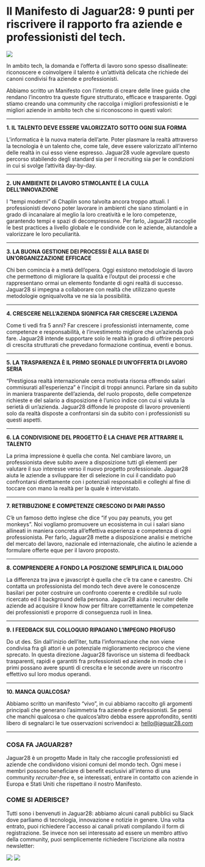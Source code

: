 # Il Manifesto di Jaguar28: 9 punti per riscrivere il rapporto fra aziende e professionisti del tech.

![](https://cdn-images-1.medium.com/max/1600/1*OsSLL4K6srYGfnIvOfslJw.png)

In ambito tech, la domanda e l’offerta di lavoro sono spesso disallineate: riconoscere e coinvolgere il talento è un’attività delicata che richiede dei canoni condivisi fra aziende e professionisti.

Abbiamo scritto un Manifesto con l’intento di creare delle linee guida che rendano l’incontro tra queste figure strutturato, efficace e trasparente. Oggi stiamo creando una community che raccolga i migliori professionisti e le migliori aziende in ambito tech che si riconoscono in questi valori:
***
**1. IL TALENTO DEVE ESSERE VALORIZZATO SOTTO OGNI SUA FORMA**

L’informatica è la nuova materia dell’arte. Poter plasmare la realtà attraverso la tecnologia è un talento che, come tale, deve essere valorizzato all’interno delle realtà in cui esso viene espresso. Jaguar28 vuole agevolare questo percorso stabilendo degli standard sia per il recruiting sia per le condizioni in cui si svolge l’attività day-by-day.
***
**2. UN AMBIENTE DI LAVORO STIMOLANTE È LA CULLA DELL’INNOVAZIONE**

I “tempi moderni” di Chaplin sono talvolta ancora troppo attuali. I professionisti devono poter lavorare in ambienti che siano stimolanti e in grado di incanalare al meglio la loro creatività e le loro competenze, garantendo tempi e spazi di decompressione. Per farlo, Jaguar28 raccoglie le best practices a livello globale e le condivide con le aziende, aiutandole a valorizzare le loro peculiarità.
***
**3. LA BUONA GESTIONE DEI PROCESSI È ALLA BASE DI UN’ORGANIZZAZIONE EFFICACE**

Chi ben comincia è a metà dell’opera. Oggi esistono metodologie di lavoro che permettono di migliorare la qualità e l’output dei processi e che rappresentano ormai un elemento fondante di ogni realtà di successo. Jaguar28 si impegna a collaborare con realtà che utilizzano queste metodologie ogniqualvolta ve ne sia la possibilità.
***
**4. CRESCERE NELL’AZIENDA SIGNIFICA FAR CRESCERE L’AZIENDA**

Come ti vedi fra 5 anni? Far crescere i professionisti internamente, come competenze e responsabilità, è l’investimento migliore che un’azienda può fare. Jaguar28 intende supportare solo le realtà in grado di offrire percorsi di crescita strutturati che prevedano formazione continua, eventi e bonus.
***
**5. LA TRASPARENZA È IL PRIMO SEGNALE DI UN’OFFERTA DI LAVORO SERIA**

“Prestigiosa realtà internazionale cerca motivata risorsa offrendo salari commisurati all’esperienza” è l’incipit di troppi annunci. Parlare sin da subito in maniera trasparente dell’azienda, del ruolo proposto, delle competenze richieste e del salario a disposizione è l’unico indice con cui si valuta la serietà di un’azienda. Jaguar28 diffonde le proposte di lavoro provenienti solo da realtà disposte a confrontarsi sin da subito con i professionisti su questi aspetti.
***
**6. LA CONDIVISIONE DEL PROGETTO È LA CHIAVE PER ATTRARRE IL TALENTO**

La prima impressione è quella che conta. Nel cambiare lavoro, un professionista deve subito avere a disposizione tutti gli elementi per valutare il suo interesse verso il nuovo progetto professionale. Jaguar28 aiuta le aziende a sviluppare iter di selezione in cui il candidato può confrontarsi direttamente con i potenziali responsabili e colleghi al fine di toccare con mano la realtà per la quale è intervistato.
***
**7. RETRIBUZIONE E COMPETENZE CRESCONO DI PARI PASSO**

C’è un famoso detto inglese che dice “if you pay peanuts, you get monkeys”. Noi vogliamo promuovere un ecosistema in cui i salari siano allineati in maniera concreta all’effettiva esperienza e competenza di ogni professionista. Per farlo, Jaguar28 mette a disposizione analisi e metriche del mercato del lavoro, nazionale ed internazionale, che aiutino le aziende a formulare offerte eque per il lavoro proposto.
***
**8. COMPRENDERE A FONDO LA POSIZIONE SEMPLIFICA IL DIALOGO**

La differenza tra java e javascript è quella che c’è tra cane e canestro. Chi contatta un professionista del mondo tech deve avere le conoscenze basilari per poter costruire un confronto coerente e credibile sul ruolo ricercato ed il background della persona. Jaguar28 aiuta i recruiter delle aziende ad acquisire il know how per filtrare correttamente le competenze dei professionisti e proporre di conseguenza ruoli in linea.
***
**9. I FEEDBACK SUL COLLOQUIO RIPAGANO L’IMPEGNO PROFUSO**

Do ut des. Sin dall’inizio dell’iter, tutta l’informazione che non viene condivisa fra gli attori è un potenziale miglioramento reciproco che viene sprecato. In questa direzione Jaguar28 favorisce un sistema di feedback trasparenti, rapidi e garantiti fra professionisti ed aziende in modo che i primi possano avere spunti di crescita e le seconde avere un riscontro effettivo sul loro modus operandi.
***
**10. MANCA QUALCOSA?**

Abbiamo scritto un manifesto “vivo”, in cui abbiamo raccolto gli argomenti principali che generano l’asimmetria fra aziende e professionisti. Se pensi che manchi qualcosa o che qualcos’altro debba essere approfondito, sentiti libero di segnalarci le tue osservazioni scrivendoci a: hello@jaguar28.com
***
### COSA FA JAGUAR28?

Jaguar28 è un progetto Made in Italy che raccoglie professionisti ed aziende che condividono visioni comuni del mondo tech. Ogni mese i membri possono beneficiare di benefit esclusivi all'interno di una community *recruiter-free* e, se interessati, entrare in contatto con aziende in Europa e Stati Uniti che rispettano il nostro Manifesto.

### COME SI ADERISCE?

Tutti sono i benvenuti in Jaguar28: abbiamo alcuni canali pubblici su Slack dove parliamo di tecnologia, innovazione e notizie in genere. Una volta entrato, puoi richiedere l'accesso ai canali privati compilando il form di registrazione. Se invece non sei interessato ad essere un membro attivo della community, puoi semplicemente richiedere l'iscrizione alla nostra newsletter:


[![](http://d2.alternativeto.net/dist/icons/slack_59044.png?width=64&height=64&mode=crop&upscale=false)](https://goo.gl/uBOshP) [![](https://cdn.zapier.com/storage/services/5c727288d9c2f69a9eee136c5f5a0f72.64x64.png)](http://eepurl.com/cEvQPv)
